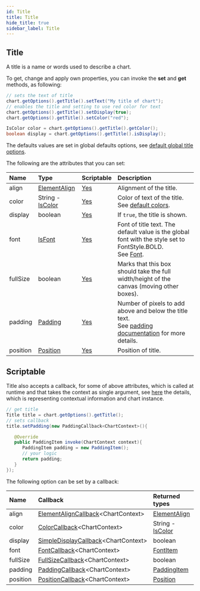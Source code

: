 ```yaml
---
id: Title
title: Title
hide_title: true
sidebar_label: Title
---
```


## Title

A title is a name or words used to describe a chart.

To get, change and apply own properties, you can invoke the **set** and **get** methods, as following:

```java
// sets the text of title
chart.getOptions().getTitle().setText("My title of chart");
// enables the title and setting to use red color for text
chart.getOptions().getTitle().setDisplay(true);
chart.getOptions().getTitle().setColor("red");

IsColor color = chart.getOptions().getTitle().getColor();
boolean display = chart.getOptions().getTitle().isDisplay();
```

The defaults values are set in global defaults options, see [default global title options](../defaults/DefaultsCharts#title).

The following are the attributes that you can set:

| Name | Type | Scriptable | Description
| :- | :- | :- | :-
| align | [ElementAlign](https://pepstock-org.github.io/Charba/5.3/org/pepstock/charba/client/enums/ElementAlign.html) | [Yes](#scriptable) | Alignment of the title.
| color | String - [IsColor](https://pepstock-org.github.io/Charba/5.3/org/pepstock/charba/client/colors/IsColor.html) | [Yes](#scriptable) | Color of text of the title.<br/>See [default colors](../defaults/DefaultsCharts#commons-charts-options). 
| display | boolean | [Yes](#scriptable) | If `true`, the title is shown.
| font | [IsFont](https://pepstock-org.github.io/Charba/5.3/org/pepstock/charba/client/options/IsFont.html) | [Yes](#scriptable) | Font of title text. The default value is the global font with the style set to FontStyle.BOLD.<br/>See [Font](../defaults/DefaultsCharts#font).
| fullSize | boolean | [Yes](#scriptable) | Marks that this box should take the full width/height of the canvas (moving other boxes).
| padding | [Padding](https://pepstock-org.github.io/Charba/5.3/org/pepstock/charba/client/configuration/Padding.html) | [Yes](#scriptable) | Number of pixels to add above and below the title text.<br/>See [padding documentation](Commons#padding) for more details.
| position | [Position](https://pepstock-org.github.io/Charba/5.3/org/pepstock/charba/client/enums/Position.html) | [Yes](#scriptable) | Position of title.

## Scriptable

Title also accepts a callback, for some of above attributes, which is called at runtime and that takes the context as single argument, see [here](ScriptableOptions#chart-context) the details, which is representing contextual information and chart instance.

```java
// get title
Title title = chart.getOptions().getTitle();
// sets callback
title.setPadding(new PaddingCallback<ChartContext>(){

   @Override
   public PaddingItem invoke(ChartContext context){
      PaddingItem padding = new PaddingItem(); 
      // your logic
      return padding;
   }
});
```

The following option can be set by a callback:

| Name | Callback | Returned types
| :- | :- | :- 
| align | [ElementAlignCallback](https://pepstock-org.github.io/Charba/5.3/org/pepstock/charba/client/callbacks/ElementAlignCallback.html)&lt;ChartContext&gt; | [ElementAlign](https://pepstock-org.github.io/Charba/5.3/org/pepstock/charba/client/enums/ElementAlign.html)
| color | [ColorCallback](https://pepstock-org.github.io/Charba/5.3/org/pepstock/charba/client/callbacks/ColorCallback.html)&lt;ChartContext&gt; | String - [IsColor](https://pepstock-org.github.io/Charba/5.3/org/pepstock/charba/client/colors/IsColor.html)
| display | [SimpleDisplayCallback](https://pepstock-org.github.io/Charba/5.3/org/pepstock/charba/client/callbacks/SimpleDisplayCallback.html)&lt;ChartContext&gt; | boolean
| font | [FontCallback](https://pepstock-org.github.io/Charba/5.3/org/pepstock/charba/client/callbacks/FontCallback.html)&lt;ChartContext&gt; | [FontItem](https://pepstock-org.github.io/Charba/5.3/org/pepstock/charba/client/items/FontItem.html)
| fullSize | [FullSizeCallback](https://pepstock-org.github.io/Charba/5.3/org/pepstock/charba/client/callbacks/FullSizeCallback.html)&lt;ChartContext&gt; | boolean
| padding | [PaddingCallback](https://pepstock-org.github.io/Charba/5.3/org/pepstock/charba/client/callbacks/PaddingCallback.html)&lt;ChartContext&gt; | [PaddingItem](https://pepstock-org.github.io/Charba/5.3/org/pepstock/charba/client/items/PaddingItem.html)
| position | [PositionCallback](https://pepstock-org.github.io/Charba/5.3/org/pepstock/charba/client/callbacks/PositionCallback.html)&lt;ChartContext&gt; | [Position](https://pepstock-org.github.io/Charba/5.3/org/pepstock/charba/client/enums/Position.html)
